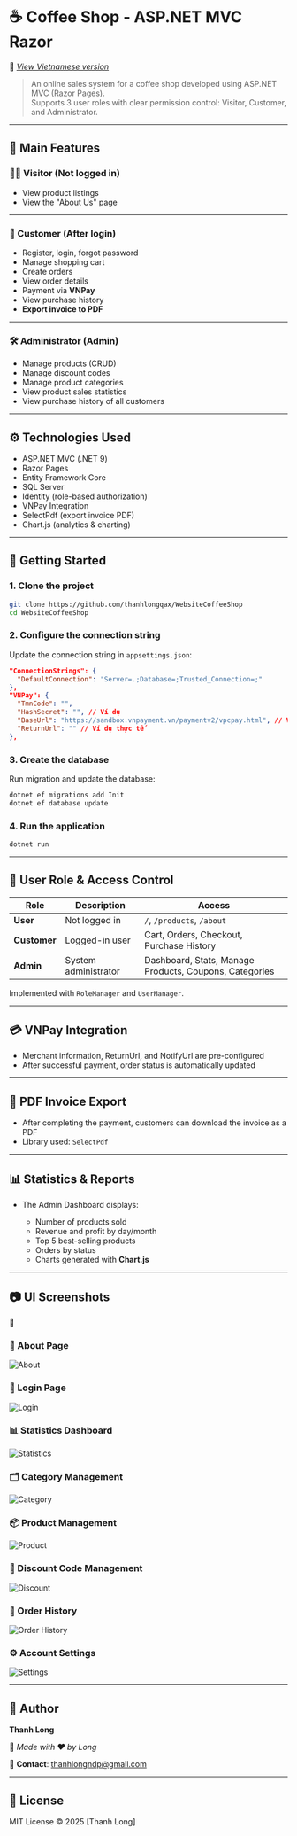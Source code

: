 # ☕ Coffee Shop - ASP.NET MVC Razor  
📌 *[View Vietnamese version](README_vn.md)*

> An online sales system for a coffee shop developed using ASP.NET MVC (Razor Pages).  
Supports 3 user roles with clear permission control: Visitor, Customer, and Administrator.

---

## 🧩 Main Features

### 🧍‍♂️ Visitor (Not logged in)
- View product listings
- View the "About Us" page

---

### 👤 Customer (After login)
- Register, login, forgot password
- Manage shopping cart
- Create orders
- View order details
- Payment via **VNPay**
- View purchase history
- **Export invoice to PDF**

---

### 🛠️ Administrator (Admin)
- Manage products (CRUD)
- Manage discount codes
- Manage product categories
- View product sales statistics
- View purchase history of all customers

---

## ⚙️ Technologies Used

- ASP.NET MVC (.NET 9)
- Razor Pages
- Entity Framework Core
- SQL Server
- Identity (role-based authorization)
- VNPay Integration
- SelectPdf (export invoice PDF)
- Chart.js (analytics & charting)

---

## 🚀 Getting Started

### 1. Clone the project
```bash
git clone https://github.com/thanhlongqax/WebsiteCoffeeShop
cd WebsiteCoffeeShop
````

### 2. Configure the connection string

Update the connection string in `appsettings.json`:

```json
"ConnectionStrings": {
  "DefaultConnection": "Server=.;Database=;Trusted_Connection=;"
},
"VNPay": {
  "TmnCode": "",
  "HashSecret": "", // Ví dụ
  "BaseUrl": "https://sandbox.vnpayment.vn/paymentv2/vpcpay.html", // Ví dụ URL của môi trường Sandbox
  "ReturnUrl": "" // Ví dụ thực tế
},
```

### 3. Create the database

Run migration and update the database:

```bash
dotnet ef migrations add Init
dotnet ef database update
```

### 4. Run the application

```bash
dotnet run
```

---

## 🔐 User Role & Access Control

| Role         | Description          | Access                                                 |
| ------------ | -------------------- | ------------------------------------------------------ |
| **User**     | Not logged in        | `/`, `/products`, `/about`                             |
| **Customer** | Logged-in user       | Cart, Orders, Checkout, Purchase History               |
| **Admin**    | System administrator | Dashboard, Stats, Manage Products, Coupons, Categories |

Implemented with `RoleManager` and `UserManager`.

---

## 💳 VNPay Integration

* Merchant information, ReturnUrl, and NotifyUrl are pre-configured
* After successful payment, order status is automatically updated

---

## 🧾 PDF Invoice Export

* After completing the payment, customers can download the invoice as a PDF
* Library used: `SelectPdf`

---

## 📊 Statistics & Reports

* The Admin Dashboard displays:

  * Number of products sold
  * Revenue and profit by day/month
  * Top 5 best-selling products
  * Orders by status
  * Charts generated with **Chart.js**

---

## 📷 UI Screenshots

📌 

### 🏪 About Page

![About](Docs/about.jpg)

### 🔐 Login Page

![Login](Docs/login.jpg)

### 📊 Statistics Dashboard

![Statistics](Docs/statistics.jpg)

### 🗂️ Category Management

![Category](Docs/category.jpg)

### 📦 Product Management

![Product](Docs/product.jpg)

### 🎫 Discount Code Management

![Discount](Docs/discountCode.jpg)

### 📜 Order History

![Order History](Docs/order.jpg)

### ⚙️ Account Settings

![Settings](Docs/setting.jpg)

---

## 👤 Author

**Thanh Long**

🚀 *Made with ❤️ by Long*

📧 **Contact**: [thanhlongndp@gmail.com](mailto:thanhlongndp@gmail.com)

---

## 📄 License

MIT License © 2025 \[Thanh Long]
